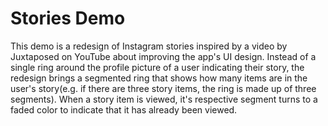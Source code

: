 # Stories Demo

This demo is a redesign of Instagram stories inspired by a video by Juxtaposed on YouTube about improving the app's UI design. Instead of a single ring around the profile picture of a user indicating their story, the redesign brings a segmented ring that shows how many items are in the user's story(e.g. if there are three story items, the ring is made up of three segments). When a story item is viewed, it's respective segment turns to a faded color to indicate that it has already been viewed.